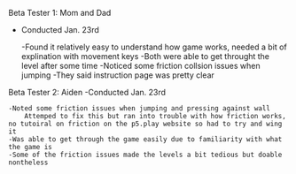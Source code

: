 Beta Tester 1: Mom and Dad
- Conducted Jan. 23rd

    -Found it relatively easy to understand how game works, needed a bit of explination with movement keys
    -Both were able to get throught the level after some time
    -Noticed some friction collsion issues when jumping
    -They said instruction page was pretty clear

Beta Tester 2: Aiden
-Conducted Jan. 23rd

    -Noted some friction issues when jumping and pressing against wall
        Attemped to fix this but ran into trouble with how friction works, no tutoiral on friction on the p5.play website so had to try and wing it
    -Was able to get through the game easily due to familiarity with what the game is
    -Some of the friction issues made the levels a bit tedious but doable nontheless